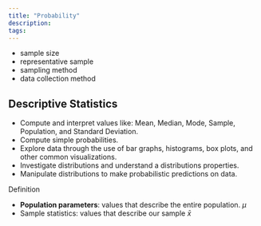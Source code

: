 ```yaml
---
title: "Probability"
description: 
tags: 
---
```



* sample size
* representative sample
* sampling method
* data collection method

## Descriptive Statistics

* Compute and interpret values like: Mean, Median, Mode, Sample, Population, and Standard Deviation.
* Compute simple probabilities.
* Explore data through the use of bar graphs, histograms, box plots, and other common visualizations.
* Investigate distributions and understand a distributions properties.
* Manipulate distributions to make probabilistic predictions on data.

Definition

* **Population parameters**: values that describe the entire population. $\mu$
* Sample statistics: values that describe our sample $\bar{x}$